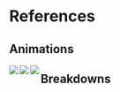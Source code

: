 # References

## Animations

<img align="left" src="https://github.com/janixva/Kbet/blob/master/References/InsideOut.png">
<img align="left" src="https://github.com/janixva/Kbet/blob/master/References/InsideOut2.png">
<img align="left" src="https://github.com/janixva/Kbet/blob/master/References/Minions2.png">

## Breakdowns

